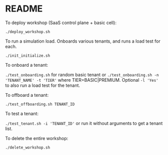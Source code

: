 # README

To deploy workshop (SaaS control plane + basic cell):

`./deploy_workshop.sh`

To run a simulation load. Onboards various tenants, and runs a load test for each.

`./init_initialize.sh`

To onboard a tenant:

`./test_onboarding.sh` for random basic tenant or `./test_onboarding.sh -n 'TENANT_NAME' -t 'TIER'` where TIER=BASIC|PREMIUM. Optional `-l 'Yes'` to also run a load test for the tenant.

To offboard a tenant:

`./test_offboarding.sh TENANT_ID`

To test a tenant:

`./test_tenant.sh -i 'TENANT_ID'` or run it without arguments to get a tenant list.

To delete the entire workshop:

`./delete_workshop.sh`
